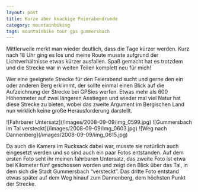 ```yaml
---
layout: post
title: Kurze aber knackige Feierabendrunde
category: mountainbiking
tags: mountainbike tour gps gummersbach
---
```


Mittlerweile merkt man wieder deutlich, dass die Tage kürzer werden. Kurz nach 18 Uhr ging es los und meine Route musste aufgrund der Lichtverhältnisse etwas kürzer ausfallen. Spaß gemacht hat es trotzdem und die Strecke war in weiten Teilen komplett neu für mich!

Wer eine geeignete Strecke für den Feierabend sucht und gerne den ein oder anderen Berg erklimmt, der sollte einmal einen Blick auf die Aufzeichnung der Strecke bei GPSies werfen. Etwas mehr als 600 Höhenmeter auf zwei längeren Anstiegen und wieder mal viel Natur hat diese Strecke zu bieten, wobei das zweite Argument im Bergischen Land nun wirklich keine große Herausforderung darstellt.

<div class="gallery" markdown="1">
![Fahrbarer Untersatz](/images/2008-09-09/img_0599.jpg)
![Gummersbach im Tal versteckt](/images/2008-09-09/img_0603.jpg)
![Weg nach Dannenberg](/images/2008-09-09/img_0615.jpg)
</div>

Da auch die Kamera im Rucksack dabei war, musste sie natürlich auch eingesetzt werden und so sind auch ein paar Fotos entstanden. Auf dem ersten Foto seht ihr meinen fahrbaren Untersatz, das zweite Foto ist etwa bei Kilometer fünf geschossen worden und zeigt den Blick über das Tal, in dem sich die Stadt Gummersbach “versteckt”. Das dritte Foto entstand etwas später auf dem Weg hinauf zum Dannenberg, dem höchsten Punkt der Strecke.
